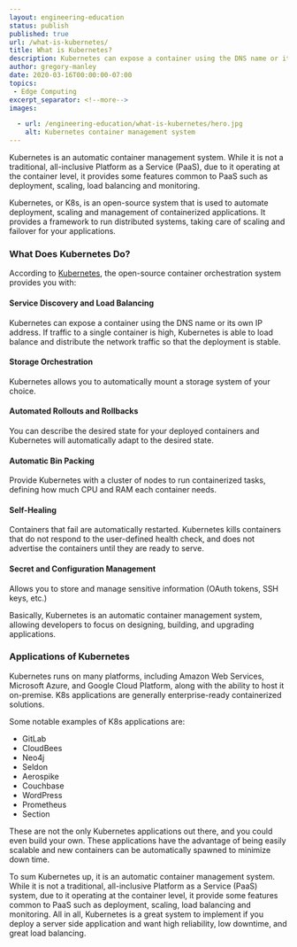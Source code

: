 ```yaml
---
layout: engineering-education
status: publish
published: true
url: /what-is-kubernetes/
title: What is Kubernetes?
description: Kubernetes can expose a container using the DNS name or its own IP address. If traffic to a single container is high, Kubernetes is able to load balance and distribute the network traffic so that the deployment is stable.
author: gregory-manley
date: 2020-03-16T00:00:00-07:00
topics:
 - Edge Computing
excerpt_separator: <!--more-->
images:

  - url: /engineering-education/what-is-kubernetes/hero.jpg
    alt: Kubernetes container management system
---
```

Kubernetes is an automatic container management system. While it is not a traditional, all-inclusive Platform as a Service (PaaS), due to it operating at the container level, it provides some features common to PaaS such as deployment, scaling, load balancing and monitoring.
<!--more-->

Kubernetes, or K8s, is an open-source system that is used to automate deployment, scaling and management of containerized applications. It provides a framework to run distributed systems, taking care of scaling and failover for your applications.

### What Does Kubernetes Do?
According to [Kubernetes](kubernetes.io/docs/concepts/overview/what-is-kubernetes), the open-source container orchestration system provides you with:

#### Service Discovery and Load Balancing
Kubernetes can expose a container using the DNS name or its own IP address. If traffic to a single container is high, Kubernetes is able to load balance and distribute the network traffic so that the deployment is stable.

#### Storage Orchestration
Kubernetes allows you to automatically mount a storage system of your choice.

#### Automated Rollouts and Rollbacks
You can describe the desired state for your deployed containers and Kubernetes will automatically adapt to the desired state.

#### Automatic Bin Packing
Provide Kubernetes with a cluster of nodes to run containerized tasks, defining how much CPU and RAM each container needs.

#### Self-Healing
Containers that fail are automatically restarted. Kubernetes kills containers that do not respond to the user-defined health check, and does not advertise the containers until they are ready to serve.

#### Secret and Configuration Management
Allows you to store and manage sensitive information (OAuth tokens, SSH keys, etc.)

Basically, Kubernetes is an automatic container management system, allowing developers to focus on designing, building, and upgrading  applications.

### Applications of Kubernetes

Kubernetes runs on many platforms, including Amazon Web Services, Microsoft Azure, and Google Cloud Platform, along with the ability to host it on-premise. K8s applications are generally enterprise-ready containerized solutions.

Some notable examples of K8s applications are:

- GitLab
- CloudBees
- Neo4j
- Seldon
- Aerospike
- Couchbase
- WordPress
- Prometheus
- Section

These are not the only Kubernetes applications out there, and you could even build your own. These applications have the advantage of being easily scalable and new containers can be automatically spawned to minimize down time.

To sum Kubernetes up, it is an automatic container management system. While it is not a traditional, all-inclusive Platform as a Service (PaaS) system, due to it operating at the container level, it provide some features common to PaaS such as deployment, scaling, load balancing and monitoring. All in all, Kubernetes is a great system to implement if you deploy a server side application and want high reliability, low downtime, and great load balancing.
